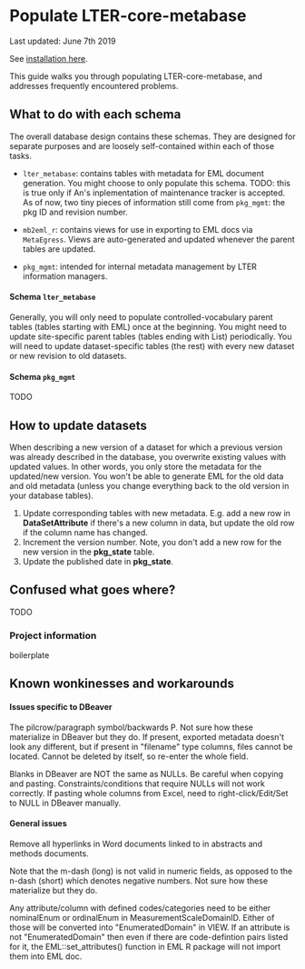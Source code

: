 # Populate LTER-core-metabase

Last updated: June 7th 2019

See [installation here](docs/quick_start.md).

This guide walks you through populating LTER-core-metabase, and addresses frequently encountered problems.

## What to do with each schema

The overall database design contains these schemas. They are designed for separate purposes and are loosely self-contained within each of those tasks. 

- `lter_metabase`: contains tables with metadata for EML document generation. You might choose to only populate this schema. TODO: this is true only if An's inplementation of maintenance tracker is accepted. As of now, two tiny pieces of information still come from `pkg_mgmt`: the pkg ID and revision number.

- `mb2eml_r`: contains views for use in exporting to EML docs via `MetaEgress`. Views are auto-generated and updated whenever the parent tables are updated. 

- `pkg_mgmt`: intended for internal metadata management by LTER information managers. 

#### Schema `lter_metabase`

Generally, you will only need to populate controlled-vocabulary parent tables (tables starting with EML) once at the beginning. You might need to update site-specific parent tables (tables ending with List) periodically. You will need to update dataset-specific tables (the rest) with every new dataset or new revision to old datasets.

#### Schema `pkg_mgmt`

TODO

## How to update datasets

When describing a new version of a dataset for which a previous version was already described in the database, you overwrite existing values with updated values. In other words, you only store the metadata for the updated/new version. You won't be able to generate EML for the old data and old metadata (unless you change everything back to the old version in your database tables).

1. Update corresponding tables with new metadata. E.g. add a new row in **DataSetAttribute** if there's a new column in data, but update the old row if the column name has changed.
2. Increment the version number. Note, you don't add a new row for the new version in the **pkg_state** table.
3. Update the published date in **pkg_state**.


## Confused what goes where?
TODO 

### Project information
boilerplate


## Known wonkinesses and workarounds

#### Issues specific to DBeaver

The pilcrow/paragraph symbol/backwards P. Not sure how these materialize in DBeaver but they do. If present, exported metadata doesn't look any different, but if present in "filename" type columns, files cannot be located. Cannot be deleted by itself, so re-enter the whole field. 

Blanks in DBeaver are NOT the same as NULLs. Be careful when copying and pasting. Constraints/conditions that require NULLs will not work correctly. If pasting whole columns from Excel, need to right-click/Edit/Set to NULL in DBeaver manually.

#### General issues

Remove all hyperlinks in Word documents linked to in abstracts and methods documents.

Note that the m-dash (long) is not valid in numeric fields, as opposed to the n-dash (short) which denotes negative numbers. Not sure how these materialize but they do. 

Any attribute/column with defined codes/categories need to be either nominalEnum or ordinalEnum in MeasurementScaleDomainID. Either of those will be converted into "EnumeratedDomain" in VIEW. If an attribute is not "EnumeratedDomain" then even if there are code-defintion pairs listed for it, the EML::set_attributes() function in EML R package will not import them into EML doc. 